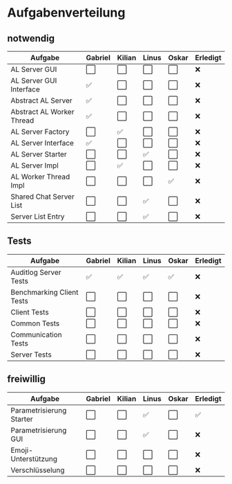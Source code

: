 # Aufgabenverteilung

## notwendig

| Aufgabe                   | Gabriel | Kilian | Linus | Oskar | Erledigt |
|---------------------------|---------|--------|-------|-------|----------|
| AL Server GUI             | ⬜       | ⬜      | ⬜     | ⬜     | ❌        |
| AL Server GUI Interface   | ✅       | ⬜      | ⬜     | ⬜     | ❌        |
| Abstract AL Server        | ✅       | ⬜      | ⬜     | ⬜     | ❌        |
| Abstract AL Worker Thread | ✅       | ⬜      | ⬜     | ⬜     | ❌        |
| AL Server Factory         | ⬜       | ✅      | ⬜     | ⬜     | ❌        |
| AL Server Interface       | ✅       | ⬜      | ⬜     | ⬜     | ❌        |
| AL Server Starter         | ⬜       | ⬜      | ✅     | ⬜     | ❌        |
| AL Server Impl            | ⬜       | ✅      | ⬜     | ⬜     | ❌        |
| AL Worker Thread Impl     | ⬜       | ⬜      | ⬜     | ✅     | ❌        |
| Shared Chat Server List   | ⬜       | ⬜      | ✅     | ⬜     | ❌        |
| Server List Entry         | ⬜       | ⬜      | ✅     | ⬜     | ❌        |

## Tests

| Aufgabe                   | Gabriel | Kilian | Linus | Oskar | Erledigt |
|---------------------------|---------|--------|-------|-------|----------|
| Auditlog Server Tests     | ✅️      | ✅️     | ✅️    | ✅️    | ❌        |
| Benchmarking Client Tests | ⬜️      | ⬜️     | ⬜️    | ⬜️    | ❌        |
| Client Tests              | ⬜️      | ⬜️     | ⬜️    | ⬜️    | ❌        |
| Common Tests              | ⬜️      | ⬜️     | ⬜️    | ⬜️    | ❌        |
| Communication Tests       | ⬜️      | ⬜️     | ⬜️    | ⬜️    | ❌        |
| Server Tests              | ⬜️      | ⬜️     | ⬜️    | ⬜️    | ❌        |

## freiwillig

| Aufgabe                  | Gabriel | Kilian | Linus | Oskar | Erledigt |
|--------------------------|---------|--------|-------|-------|----------|
| Parametrisierung Starter | ⬜️      | ⬜️     | ✅️    | ⬜️    | ✅        |
| Parametrisierung GUI     | ⬜️      | ⬜️     | ✅️    | ⬜️    | ❌        |
| Emoji-Unterstützung      | ⬜️      | ⬜️     | ⬜️    | ⬜️    | ❌        |
| Verschlüsselung          | ⬜️      | ⬜️     | ⬜️    | ⬜️    | ❌        |